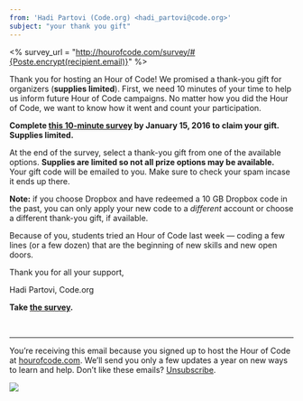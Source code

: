 ```yaml
---
from: 'Hadi Partovi (Code.org) <hadi_partovi@code.org>'
subject: "your thank you gift"
---
```

<% survey_url = "http://hourofcode.com/survey/#{Poste.encrypt(recipient.email)}" %>

Thank you for hosting an Hour of Code! We promised a thank-you gift for organizers (**supplies limited**). First, we need 10 minutes of your time to help us inform future Hour of Code campaigns. No matter how you did the Hour of Code, we want to know how it went and count your participation. 

**Complete [this 10-minute survey](<%= survey_url %>) by January 15, 2016 to claim your gift. Supplies limited.**

At the end of the survey, select a thank-you gift from one of the available options. **Supplies are limited so not all prize options may be available.** Your gift code will be emailed to you. Make sure to check your spam incase it ends up there.

**Note:** if you choose Dropbox and have redeemed a 10 GB Dropbox code in the past, you can only apply your new code to a *different* account or choose a different thank-you gift, if available.

Because of you, students tried an Hour of Code last week ― coding a few lines (or a few dozen) that are the beginning of new skills and new open doors.

Thank you for all your support,

Hadi Partovi, Code.org

**Take [the survey](<%= survey_url %>).**

<br/>
<hr/>

You’re receiving this email because you signed up to host the Hour of Code at [hourofcode.com](https://hourofcode.com/). We’ll send you only a few updates a year on new ways to learn and help. Don’t like these emails? [Unsubscribe](<%= unsubscribe_link %>).

![](<%= tracking_pixel %>)
